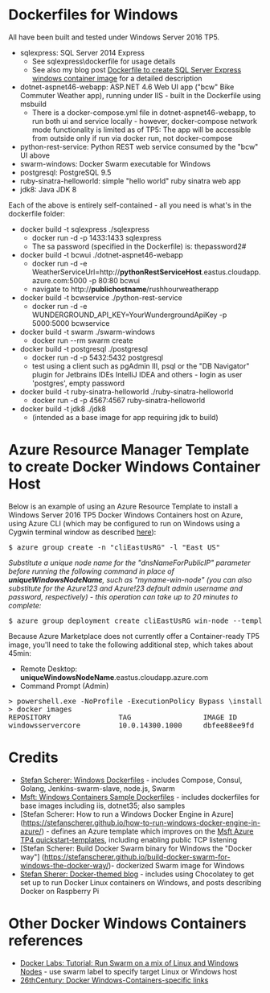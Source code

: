 # Dockerfiles for Windows

All have been built and tested under Windows Server 2016 TP5. 

* sqlexpress: SQL Server 2014 Express
  * See sqlexpress\dockerfile for usage details
  * See also my blog post [Dockerfile to create SQL Server Express windows container image](http://26thcentury.com/2016/01/03/dockerfile-to-create-sql-server-express-windows-container-image/) for a detailed description
* dotnet-aspnet46-webapp: ASP.NET 4.6 Web UI app ("bcw" Bike Commuter Weather app), running under IIS - built in the Dockerfile using msbuild
  * There is a docker-compose.yml file in dotnet-aspnet46-webapp, to run both ui and service locally - however, docker-compose network mode functionality is limited as of TP5: The app will be accessible from outside only if run via docker run, not docker-compose
* python-rest-service: Python REST web service consumed by the "bcw" UI above
* swarm-windows: Docker Swarm executable for Windows
* postgresql: PostgreSQL 9.5
* ruby-sinatra-helloworld: simple "hello world" ruby sinatra web app
* jdk8: Java JDK 8

Each of the above is entirely self-contained - all you need is what's in the dockerfile folder:
* docker build -t sqlexpress ./sqlexpress
  * docker run -d -p 1433:1433 sqlexpress
  * The sa password (specified in the Dockerfile) is: thepassword2#
* docker build -t bcwui ./dotnet-aspnet46-webapp
  * docker run -d -e WeatherServiceUrl=http://**pythonRestServiceHost**.eastus.cloudapp.azure.com:5000 -p 80:80 bcwui
  * navigate to http://**publichostname**/rushhourweatherapp
* docker build -t bcwservice ./python-rest-service
  * docker run -d -e WUNDERGROUND_API_KEY=YourWundergroundApiKey -p 5000:5000 bcwservice
* docker build -t swarm ./swarm-windows
  * docker run --rm swarm create
* docker build -t postgresql ./postgresql
  * docker run -d -p 5432:5432 postgresql
  * test using a client such as pgAdmin III, psql or the "DB Navigator" plugin for Jetbrains IDEs IntelliJ IDEA and others - login as user 'postgres', empty password
* docker build -t ruby-sinatra-helloworld ./ruby-sinatra-helloworld
  * docker run -d -p 4567:4567 ruby-sinatra-helloworld
* docker build -t jdk8 ./jdk8
  * (intended as a base image for app requiring jdk to build)

# Azure Resource Manager Template to create Docker Windows Container Host

Below is an example of using an Azure Resource Template to install a Windows 
Server 2016 TP5 Docker Windows Containers host on Azure, using Azure CLI
(which may be configured to run on Windows using a Cygwin terminal window 
as described [here](https://github.com/docker/labs/blob/master/windows/dotnet-linux-het/readme.md)):

<pre>
$ azure group create -n "cliEastUsRG" -l "East US"
</pre>

_Substitute a unique node name for the "dnsNameForPublicIP" 
parameter before running the following command in place of
**uniqueWindowsNodeName**, such as "myname-win-node" (you can also substitute
for the Azure123 and Azure!23 default admin username and password, respectively) - 
this operation can take up to 20 minutes to complete:_

<pre>
$ azure group deployment create cliEastUsRG win-node --template-uri https://raw.githubusercontent.com/bucrogers/Dockerfiles-for-windows/master/dotnet-aspnet46-webapp/azuredeploy.json -p '{"adminUsername": {"value": "Azure123"}, "adminPassword": {"value": "Azure!23"}, "dnsNameForPublicIP": {"value": "<b>uniqueWindowsNodeName</b>"}, "VMName": {"value": "win-node"},"location": {"value": "East US"}}'
</pre>

Because Azure Marketplace does not currently offer a Container-ready TP5 image,
you'll need to take the following additional step, which takes about 45min:

* Remote Desktop: **uniqueWindowsNodeName**.eastus.cloudapp.azure.com
* Command Prompt (Admin)

<pre>
> powershell.exe -NoProfile -ExecutionPolicy Bypass \install-containerhost
> docker images
REPOSITORY                TAG                 IMAGE ID            CREATED             SIZE
windowsservercore         10.0.14300.1000     dbfee88ee9fd        5 weeks ago         9.344 GB
</pre>

# Credits
* [Stefan Scherer: Windows Dockerfiles](https://github.com/StefanScherer/dockerfiles-windows) - includes Compose, Consul, Golang, Jenkins-swarm-slave, node.js, Swarm <br />
* [Msft: Windows Containers Sample Dockerfiles](https://github.com/Microsoft/Virtualization-Documentation/tree/master/windows-container-samples) - includes dockerfiles for base images including iis, dotnet35; also samples
* [Stefan Scherer: How to run a Windows Docker Engine in Azure]
(https://stefanscherer.github.io/how-to-run-windows-docker-engine-in-azure/) - defines an Azure template which improves on the 
[Msft Azure TP4 quickstart-templates](https://github.com/Azure/azure-quickstart-templates), including enabling public TCP listening<br />
* [Stefan Scherer: Build Docker Swarm binary for Windows the "Docker way"]
(https://stefanscherer.github.io/build-docker-swarm-for-windows-the-docker-way/)- dockerized Swarm image for Windows<br />
* [Stefan Sherer: Docker-themed blog](https://stefanscherer.github.io/) - includes using Chocolatey to get set up to run Docker Linux containers on Windows, and posts describing Docker on Raspberry Pi<br />

# Other Docker Windows Containers references
* [Docker Labs: Tutorial: Run Swarm on a mix of Linux and Windows Nodes](https://github.com/docker/labs/blob/master/windows/dotnet-linux-het/readme.md) - use swarm label to specify target Linux or Windows host
* [26thCentury: Docker Windows-Containers-specific links](https://26thcentury.com/reading-list-devops-build-test-deploy-automation-monitoring/#dockerWindowsContainersSpecific)

